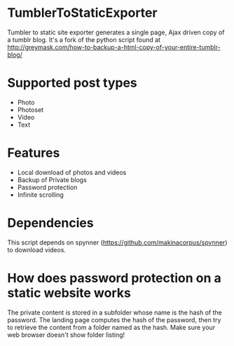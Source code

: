 # TumblerToStaticExporter
Tumbler to static site exporter generates a single page, Ajax driven copy of a tumblr blog.
It's a fork of the python script found at http://greymask.com/how-to-backup-a-html-copy-of-your-entire-tumblr-blog/

# Supported post types
- Photo
- Photoset
- Video
- Text

# Features
- Local download of photos and videos
- Backup of Private blogs 
- Password protection
- Infinite scrolling

# Dependencies
This script depends on spynner (https://github.com/makinacorpus/spynner) to download videos.

# How does password protection on a static website works
The private content is stored in a subfolder whose name is the hash of the password.
The landing page computes the hash of the password, then try to retrieve the content from a folder named as the hash.
Make sure your web browser doesn't show folder listing!
